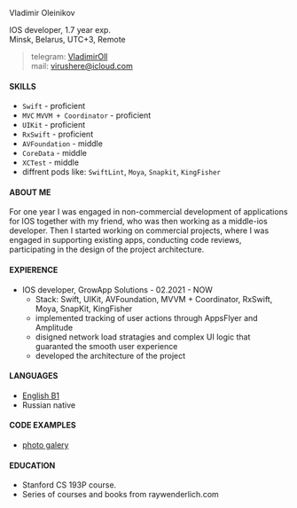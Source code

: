 Vladimir Oleinikov

IOS developer, 1.7 year exp.<br />
Minsk, Belarus, UTC+3, Remote

>telegram: [VladimirOll](https://t.me/VladimirOll)<br />
>mail: virushere@icloud.com 

#### SKILLS
   - `Swift` - proficient
   - `MVC`  `MVVM + Coordinator` - proficient
   - `UIKit` - proficient
   - `RxSwift` - proficient
   - `AVFoundation` - middle
   - `CoreData` - middle
   - `XCTest` - middle
   - diffrent pods like: `SwiftLint`, `Moya`, `Snapkit`, `KingFisher`
 
#### ABOUT ME
   For one year I was engaged in non-commercial development of applications for IOS together with my friend, who was then working as a middle-ios developer. Then I started working on commercial projects, where I was engaged in supporting existing apps, conducting code reviews, participating in the design of the project architecture.

#### EXPIERENCE
   - IOS developer, GrowApp Solutions - 02.2021 - NOW
      - Stack: Swift, UIKit, AVFoundation, MVVM + Coordinator, RxSwift, Moya, SnapKit, KingFisher
      - implemented tracking of user actions through AppsFlyer and Amplitude
      - disigned network load stratagies and complex UI logic that guaranted the smooth user experience
      - developed the architecture of the project

#### LANGUAGES
   - [English B1](https://efset.org/cert/b3dT26)
   - Russian native

#### CODE EXAMPLES
   - [photo galery](https://github.com/virustyt/MyThirdApp-PhotoGalery)

#### EDUCATION
   - Stanford CS 193P course.
   - Series of courses and books from raywenderlich.com
